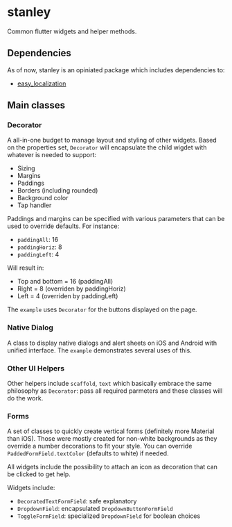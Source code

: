 # stanley

Common flutter widgets and helper methods.

## Dependencies

As of now, stanley is an opiniated package which includes dependencies to:
- [easy_localization](https://pub.dev/packages/easy_localization)

## Main classes

### Decorator

A all-in-one budget to manage layout and styling of other widgets. Based on the properties set, `Decorator` will encapsulate the child wigdet with whatever is needed to support:
- Sizing
- Margins
- Paddings
- Borders (including rounded)
- Background color
- Tap handler

Paddings and margins can be specified with various parameters that can be used to override defaults. For instance:
-	`paddingAll`: 16
-	`paddingHoriz`: 8
-	`paddingLeft`: 4

Will result in:
- Top and bottom = 16 (paddingAll)
- Right = 8 (overriden by paddingHoriz)
- Left = 4 (overriden by paddingLeft)

The `example` uses `Decorator` for the buttons displayed on the page.

### Native Dialog

A class to display native dialogs and alert sheets on iOS and Android with unified interface. The `example` demonstrates several uses of this.

### Other UI Helpers

Other helpers include `scaffold`, `text` which basically embrace the same philosophy as `Decorator`: pass all required parmeters and these classes will do the work.

### Forms

A set of classes to quickly create vertical forms (definitely more Material than iOS). Those were mostly created for non-white backgrounds as they override a number decorations to fit your style. You can override `PaddedFormField.textColor` (defaults to white) if needed.

All widgets include the possibility to attach an icon as decoration that can be clicked to get help.

Widgets include:
- `DecoratedTextFormField`: safe explanatory
- `DropdownField`: encapsulated `DropdownButtonFormField`
- `ToggleFormField`: specialized `DropdownField` for boolean choices
